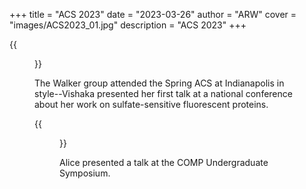 +++
title = "ACS 2023"
date = "2023-03-26"
author = "ARW"
cover = "images/ACS2023_01.jpg"
description = "ACS 2023"
+++

{{<figure src="/images/ACS2023_03.jpg" position="center" style="border-radius: 6px;" >}}

The Walker group attended the Spring ACS at Indianapolis in style--Vishaka presented her first talk at a national conference about her work on sulfate-sensitive fluorescent proteins. 

{{<figure src="/images/ACS2023_02.jpg" position="center" style="border-radius: 6px;" >}}

Alice presented a talk at the COMP Undergraduate Symposium.
